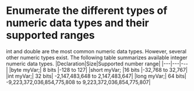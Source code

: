 # Enumerate the different types of numeric data types and their supported ranges
int and double are the most common numeric data types.
However, several other numeric types exist. The following table summarizes available integer numeric data types.
|Declaration|Size|Supported number range|
|---|---|---|
|byte myVar;|	8 bits	|-128 to 127|
|short myVar;	|16 bits	|-32,768 to 32,767|
|int myVar;|	32 bits|	-2,147,483,648 to 2,147,483,647|
|long myVar;|	64 bits|	-9,223,372,036,854,775,808 to 9,223,372,036,854,775,807|
